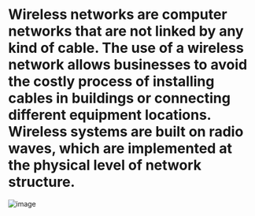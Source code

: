 # Wireless networks are computer networks that are not linked by any kind of cable. The use of a wireless network allows businesses to avoid the costly process of installing cables in buildings or connecting different equipment locations. Wireless systems are built on radio waves, which are implemented at the physical level of network structure.
![image](https://user-images.githubusercontent.com/105887696/169472561-5348159e-1739-4ff1-b861-d86607c88cd6.png)
